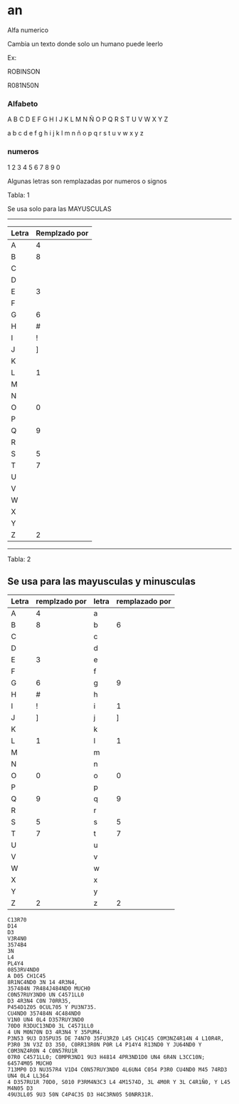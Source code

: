 # an

Alfa numerico

Cambia un texto donde solo un humano puede leerlo

Ex: 

ROBINSON

R081N50N



### Alfabeto

A B C D E F G H I J K L M N Ñ O P Q R S T U V W X Y Z 

a b c d e f g h i j k l m n ñ o p q r s t u v w x y z 

### numeros

1 2 3 4 5 6 7 8 9 0    

Algunas letras son remplazadas por numeros o signos

Tabla: 1

Se usa solo para las MAYUSCULAS

-------------------------
|Letra | Remplzado por  |
|-------|---------------|
|A      | 4             |
|B      | 8             |
|C      |               |
|D      |               |
|E      | 3             |
|F      |               |
|G      | 6             |
|H      | #             |
|I      | !             | 
|J      | ]             |
|K      |               |
|L      | 1             |
|M      |               | 
|N      |               | 
|O      | 0             |
|P      |               |
|Q      | 9             |
|R      |               | 
|S      | 5             |
|T      | 7             |
|U      |               | 
|V      |               | 
|W      |               | 
|X      |               | 
|Y      |               | 
|Z      | 2             |
-------------------------


Tabla: 2

Se usa para las mayusculas y minusculas
------------------------------------------------
|Letra | remplzado por  | letra | remplazado por|
|-------|---------------|-------|---------------|
|A      | 4             | a     |               | 
|B      | 8             | b     | 6             |
|C      |   | c | |
|D      |   | d | |
|E      | 3 | e | |
|F      |   | f | |
|G      | 6 | g | 9 |
|H      | # | h | |#
|I      | ! | i | 1 |
|J      | ] | j | ]|
|K      |   | k | |
|L      | 1 | l | 1 |
|M      |   | m | |
|N      |   | n | |
|O      | 0 | o  | 0 |
|P      |   | p | |
|Q      | 9 | q  | 9 |
|R      |   | r | |
|S      | 5 | s  | 5 |
|T      | 7 | t | 7|
|U      |   | u | |
|V      |   | v | |
|W      |   | w | |
|X      |   | x | |
|Y      |   | y | |
|Z      | 2 | z | 2 |

```
C13R70
D14
D3
V3R4N0
3574B4
3N
L4
PL4Y4
0853RV4ND0
A D05 CH1C45
8R1NC4ND0 3N 14 4R3N4,
357484N 7R484J484ND0 MUCH0
C0N57RUY3ND0 UN C4571LL0
D3 4R3N4 C0N 70RR35,
P454D1Z05 0CUL705 Y PU3N735.
CU4ND0 357484N 4C484ND0
V1N0 UN4 0L4 D357RUY3ND0
70D0 R3DUC13ND0 3L C4571LL0
4 UN M0N70N D3 4R3N4 Y 35PUM4.
P3N53 9U3 D35PU35 DE 74N70 35FU3RZ0 L45 CH1C45 C0M3NZ4R14N 4 L10R4R, 
P3R0 3N V3Z D3 350, C0RR13R0N P0R L4 P14Y4 R13ND0 Y JU64ND0 Y C0M3NZ4R0N 4 C0N57RU1R 
07R0 C4571LL0; C0MPR3ND1 9U3 H4814 4PR3ND1D0 UN4 6R4N L3CC10N; 64574M05 MUCH0 
713MP0 D3 NU357R4 V1D4 C0N57RUY3ND0 4L6UN4 C054 P3R0 CU4ND0 M45 74RD3 UN4 0L4 LL364 
4 D357RU1R 70D0, S010 P3RM4N3C3 L4 4M1574D, 3L 4M0R Y 3L C4R1Ñ0, Y L45 M4N05 D3 
49U3LL05 9U3 50N C4P4C35 D3 H4C3RN05 50NRR31R.
```



